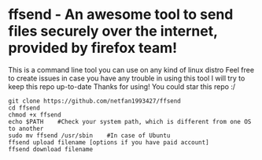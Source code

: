 # ffsend - An awesome tool to send files securely over the internet, provided by firefox team!
 This is a command line tool you can use on any kind of linux distro
 Feel free to create issues in case you have any trouble in using this tool
 I will try to keep this repo up-to-date
 Thanks for using! You could star this repo :/

```shell
git clone https://github.com/netfan1993427/ffsend
cd ffsend
chmod +x ffsend
echo $PATH    #Check your system path, which is different from one OS to another
sudo mv ffsend /usr/sbin    #In case of Ubuntu
ffsend upload filename [options if you have paid account]
ffsend download filename
```
